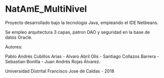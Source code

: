 # NatAmE_MultiNivel
Proyecto desarrollado bajo la tecnologia Java, empleando el IDE Netbeans.




Se empleo arquitectura 3 capas, patron DAO y seguridad en la base de datos Oracle.




Autores:

Pablo Andrés Cubillos Arias - 
Alvaro Abril Olis - 
Santiago Collazos Barrera - 
Sebastian Bonilla - 
Juan Andrés Rojas Álvarez.




Universidad Distrital Francisco Jose de Caldas - 2018
